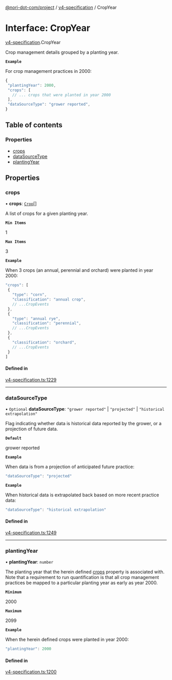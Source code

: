 [@nori-dot-com/project](../README.md) / [v4-specification](../modules/v4_specification.md) / CropYear

# Interface: CropYear

[v4-specification](../modules/v4_specification.md).CropYear

Crop management details grouped by a planting year.

**`Example`**

<caption>For crop management practices in 2000:</caption>

```js
{
 "plantingYear": 2000,
 "crops": [
   // ... crops that were planted in year 2000
 ],
 "dataSourceType": "grower reported",
}
```

## Table of contents

### Properties

- [crops](v4_specification.CropYear.md#crops)
- [dataSourceType](v4_specification.CropYear.md#datasourcetype)
- [plantingYear](v4_specification.CropYear.md#plantingyear)

## Properties

### crops

• **crops**: [`Crop`](v4_specification.Crop.md)[]

A list of crops for a given planting year.

**`Min Items`**

1

**`Max Items`**

3

**`Example`**

<caption>When 3 crops (an annual, perennial and orchard) were planted in year 2000:</caption>

```js
"crops": [
 {
   "type": "corn",
   "classification": "annual crop",
   // ...CropEvents
 },
 {
   "type": "annual rye",
   "classification": "perennial",
   // ...CropEvents
 },
 {
   "classification": "orchard",
   // ...CropEvents
 }
]
```

#### Defined in

[v4-specification.ts:1229](https://github.com/nori-dot-eco/nori-dot-com/blob/475ed1b/packages/project/src/v4-specification.ts#L1229)

___

### dataSourceType

• `Optional` **dataSourceType**: ``"grower reported"`` \| ``"projected"`` \| ``"historical extrapolation"``

Flag indicating whether data is historical data reported by the grower,
or a projection of future data.

**`Default`**

grower reported

**`Example`**

<caption>When data is from a projection of anticipated future practice:</caption>

```js
"dataSourceType": "projected"
```

**`Example`**

<caption>When historical data is extrapolated back based on more recent practice data:</caption>

```js
"dataSourceType": "historical extrapolation"
```

#### Defined in

[v4-specification.ts:1249](https://github.com/nori-dot-eco/nori-dot-com/blob/475ed1b/packages/project/src/v4-specification.ts#L1249)

___

### plantingYear

• **plantingYear**: `number`

The planting year that the herein defined [crops](#crops) property is associated with. Note that a requirement to run quantification is that all crop management practices be mapped to a particular planting year as early as year 2000.

**`Minimum`**

2000

**`Maximum`**

2099

**`Example`**

<caption>When the herein defined crops were planted in year 2000:</caption>

```js
"plantingYear": 2000
```

#### Defined in

[v4-specification.ts:1200](https://github.com/nori-dot-eco/nori-dot-com/blob/475ed1b/packages/project/src/v4-specification.ts#L1200)
